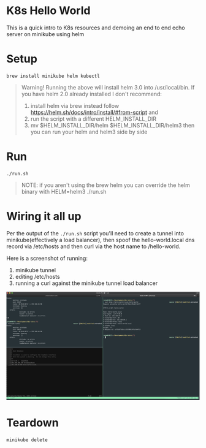 # K8s Hello World

This is a quick intro to K8s resources and demoing an end to end echo server on minikube using helm

# Setup

```
brew install minikube helm kubectl
```

> Warning! Running the above will install helm 3.0 into /usr/local/bin. If you have helm 2.0 already installed I don't recommend:
> 1. install helm via brew instead follow https://helm.sh/docs/intro/install/#from-script and 
> 2. run the script with a different HELM_INSTALL_DIR
> 3. mv $HELM_INSTALL_DIR/helm $HELM_INSTALL_DIR/helm3 
> then you can run your helm and helm3 side by side

# Run

```
./run.sh
```

> NOTE: if you aren't using the brew helm you can override the helm binary with HELM=helm3 ./run.sh

# Wiring it all up

Per the output of the `./run.sh` script you'll need to create a tunnel into minikube(effectively a load balancer), then spoof the hello-world.local dns record via /etc/hosts and then curl via the host name to /hello-world.

Here is a screenshot of running:
1. minikube tunnel
2. editing /etc/hosts
3. running a curl against the minikube tunnel load balancer

![sample](https://github.com/jshaw86/k8s-intro/blob/master/sample.png)

# Teardown

```
minikube delete
```

